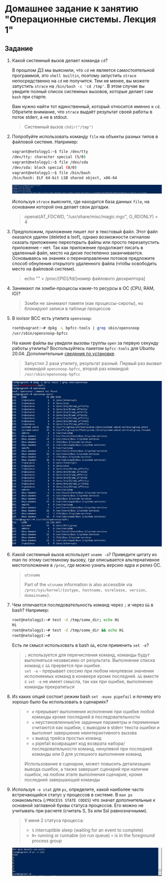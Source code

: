 # Домашнее задание к занятию "Операционные системы. Лекция 1"

## Задание

1. Какой системный вызов делает команда `cd`? 

    В прошлом ДЗ мы выяснили, что `cd` не является самостоятельной  программой, это `shell builtin`, поэтому запустить `strace` непосредственно на `cd` не получится. Тем не менее, вы можете запустить `strace` на `/bin/bash -c 'cd /tmp'`. В этом случае вы увидите полный список системных вызовов, которые делает сам `bash` при старте. 

    Вам нужно найти тот единственный, который относится именно к `cd`. Обратите внимание, что `strace` выдаёт результат своей работы в поток stderr, а не в stdout.

   > Системный вызов `chdir("/tmp")`

2. Попробуйте использовать команду `file` на объекты разных типов в файловой системе. Например:
    ```bash
    vagrant@netology1:~$ file /dev/tty
    /dev/tty: character special (5/0)
    vagrant@netology1:~$ file /dev/sda
    /dev/sda: block special (8/0)
    vagrant@netology1:~$ file /bin/bash
    /bin/bash: ELF 64-bit LSB shared object, x86-64
    ```
    ![1](https://github.com/AVasMakarov/devops-netology/blob/main/Screenshots/HW3_3/1.JPG?raw=true)   

    Используя `strace` выясните, где находится база данных `file`, на основании которой она делает свои догадки.

   >openat(AT_FDCWD, "/usr/share/misc/magic.mgc", O_RDONLY) = 4

3. Предположим, приложение пишет лог в текстовый файл. Этот файл оказался удален (deleted в lsof), однако возможности сигналом сказать приложению переоткрыть файлы или просто перезапустить приложение – нет. Так как приложение продолжает писать в удаленный файл, место на диске постепенно заканчивается. Основываясь на знаниях о перенаправлении потоков предложите способ обнуления открытого удаленного файла (чтобы освободить место на файловой системе).

   >echo "" > /proc/[PID]/fd/[номер файлового дескриптора]

4. Занимают ли зомби-процессы какие-то ресурсы в ОС (CPU, RAM, IO)?

   >Зомби не занимают памяти (как процессы-сироты), но блокируют записи в таблице процессов

5. В iovisor BCC есть утилита `opensnoop`:
    ```bash
    root@vagrant:~# dpkg -L bpfcc-tools | grep sbin/opensnoop
    /usr/sbin/opensnoop-bpfcc
    ```
    На какие файлы вы увидели вызовы группы `open` за первую секунду работы утилиты? Воспользуйтесь пакетом `bpfcc-tools` для Ubuntu 20.04. Дополнительные [сведения по установке](https://github.com/iovisor/bcc/blob/master/INSTALL.md).

   > Запустил 2 раза утилиту, результат разный. Первый раз вызвал командой `opensnoop-bpfcc`, второй раз командой `/usr/sbin/opensnoop-bpfcc`

   ![2](https://github.com/AVasMakarov/devops-netology/blob/main/Screenshots/HW3_3/2.JPG?raw=true)

6. Какой системный вызов использует `uname -a`? Приведите цитату из man по этому системному вызову, где описывается альтернативное местоположение в `/proc`, где можно узнать версию ядра и релиз ОС.

   > `utsname`  
   > 
   > Part of the `utsname` information is also accessible via `/proc/sys/kernel/{ostype, hostname, osrelease, version, domainname}`. 

7. Чем отличается последовательность команд через `;` и через `&&` в bash? Например:
    ```bash
    root@netology1:~# test -d /tmp/some_dir; echo Hi
    Hi
    root@netology1:~# test -d /tmp/some_dir && echo Hi
    root@netology1:~#
    ```
    Есть ли смысл использовать в bash `&&`, если применить `set -e`?

   > `;` используется для перечисления команд, команды будут выполняться независимо от результата. 
   > Выполнение списка команд с `&&` прервется при ошибке.  
   > `set -e` - прерывает сессию при любом ненулевом значении исполняемых команд в конвеере кроме последней.
     `&&`  вместе с `set -e`  не имеет смысла, так как при ошибке, выполнение команды прекратиться

8. Из каких опций состоит режим bash `set -euxo pipefail` и почему его хорошо было бы использовать в сценариях?

   > - `e` прерывает выполнение исполнения при ошибке любой команды кроме последней в последовательности  
   > - `u` неустановленные/не заданные параметры и переменные считаются как ошибки, с выводом в stderr текста ошибки и выполнит завершение неинтерактивного вызова  
   > - `x` вывод трейса простых команд  
   > - `o` pipefail возвращает код возврата набора/последовательности команд, ненулевой при последней команды или 0 для успешного выполнения команд  
   > 
   > Использование в сценарии, может повысить детализацию вывода ошибок, а также завершит сценарий при наличии ошибок, на любом этапе выполнения сценария, кроме последней завершающей команды  

9. Используя `-o stat` для `ps`, определите, какой наиболее часто встречающийся статус у процессов в системе. В `man ps` ознакомьтесь (`/PROCESS STATE CODES`) что значат дополнительные к основной заглавной буквы статуса процессов. Его можно не учитывать при расчете (считать S, Ss или Ssl равнозначными).

   > У меня 2 статуса процесса:  
   > - `S`    interruptible sleep (waiting for an event to complete)  
   > - `R+`    running or runnable (on run queue) `+`    is in the foreground process group  
   
    ![3](https://github.com/AVasMakarov/devops-netology/blob/main/Screenshots/HW3_3/3.JPG?raw=true)